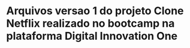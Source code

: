 # Arquivos versao 1 do projeto Clone Netflix realizado no bootcamp na plataforma Digital Innovation One



